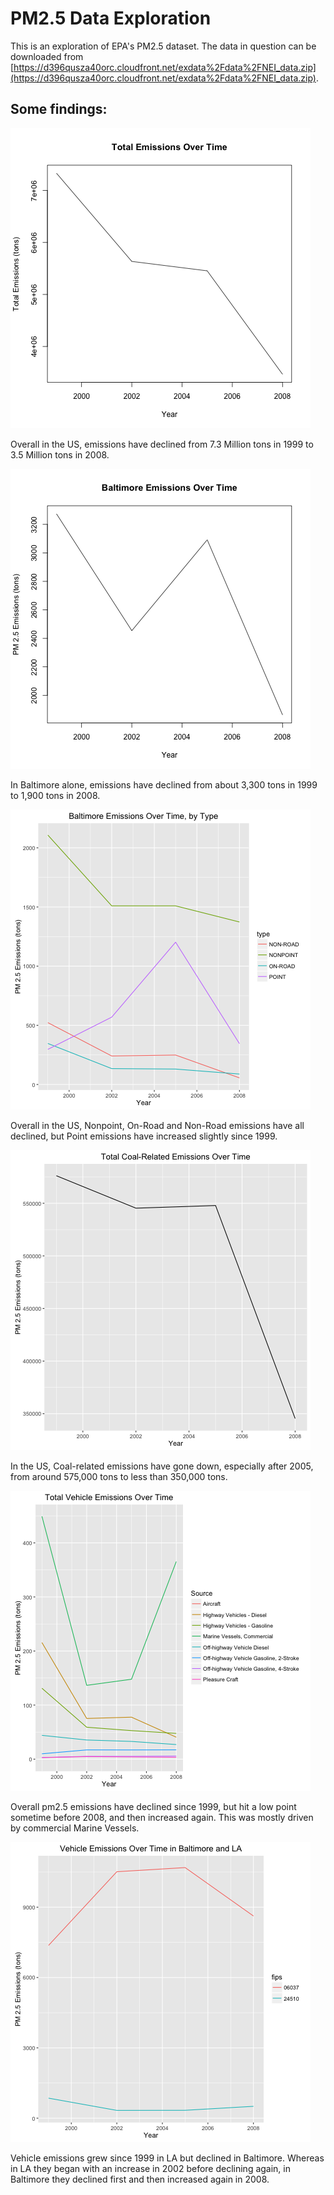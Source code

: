 # PM2.5 Data Exploration #

This is an exploration of EPA's PM2.5 dataset. The data in question can be downloaded from [https://d396qusza40orc.cloudfront.net/exdata%2Fdata%2FNEI_data.zip](https://d396qusza40orc.cloudfront.net/exdata%2Fdata%2FNEI_data.zip).

## Some findings: ##
![](plot1.png)

Overall in the US, emissions have declined from 7.3 Million tons in 1999 to 3.5 Million tons in 2008.

![](plot2.png)

In Baltimore alone, emissions have declined from about 3,300 tons in 1999 to 1,900 tons in 2008.

![](plot3.png)

Overall in the US, Nonpoint, On-Road and Non-Road emissions have all declined, but Point emissions have increased slightly since 1999.

![](plot4.png)

In the US, Coal-related emissions have gone down, especially after 2005, from around 575,000 tons to less than 350,000 tons.

![](plot5.png)

Overall pm2.5 emissions have declined since 1999, but hit a low point sometime before 2008, and then increased again. This was mostly driven by commercial Marine Vessels.

![](plot6.png)

Vehicle emissions grew since 1999 in LA but declined in Baltimore. Whereas in LA they began with an increase in 2002 before declining again, in Baltimore they declined first and then increased again in 2008.